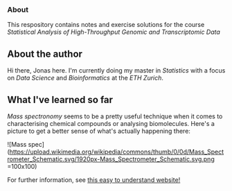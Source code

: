 ### About

This respository contains notes and exercise solutions for the course *Statistical Analysis of High-Throughput Genomic and Transcriptomic Data*

## About the author

Hi there, Jonas here. I'm currently doing my master in *Statistics* with a focus on *Data Science* and *Bioinformatics* at the *ETH Zurich*.

## What I've learned so far

*Mass spectronomy* seems to be a pretty useful technique when it comes to characterising chemical compounds or analysing biomolecules.
Here's a picture to get a better sense of what's actually happening there:

![Mass spec](https://upload.wikimedia.org/wikipedia/commons/thumb/0/0d/Mass_Spectrometer_Schematic.svg/1920px-Mass_Spectrometer_Schematic.svg.png =100x100)

For further information, see [this easy to understand website!](http://www.premierbiosoft.com/tech_notes/mass-spectrometry.html)
